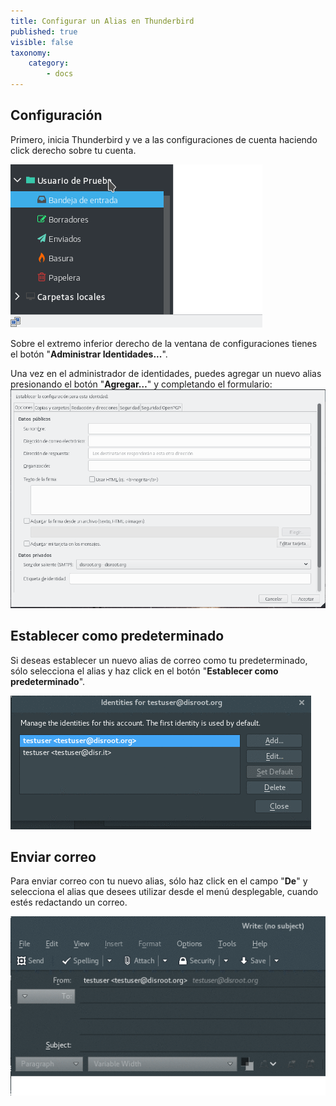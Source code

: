 ```yaml
---
title: Configurar un Alias en Thunderbird
published: true
visible: false
taxonomy:
    category:
        - docs
---
```


## Configuración
Primero, inicia Thunderbird y ve a las configuraciones de cuenta haciendo click derecho sobre tu cuenta.

![](es/identity_settings.gif)

Sobre el extremo inferior derecho de la ventana de configuraciones tienes el botón "**Administrar Identidades...**".

Una vez en el administrador de identidades, puedes agregar un nuevo alias presionando el botón "**Agregar…**" y completando el formulario:
![](es/identity_add.gif)

## Establecer como predeterminado
Si deseas establecer un nuevo alias de correo como tu predeterminado, sólo selecciona el alias y haz click en el botón "**Establecer como predeterminado**".

![](en/identity_default.gif)

## Enviar correo
Para enviar correo con tu nuevo alias, sólo haz click en el campo "**De**" y selecciona el alias que desees utilizar desde el menú desplegable, cuando estés redactando un correo.

![](en/identity_send.gif)
